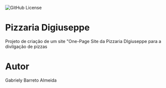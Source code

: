 ![GitHub License](https://img.shields.io/github/license/barretoalmeida/One-page)


# Pizzaria Digiuseppe
Projeto de criação de um site "One-Page 
Site da Pizzaria DIgiuseppe para a divilgação de pizzas
# Autor 
Gabriely Barreto Almeida 
